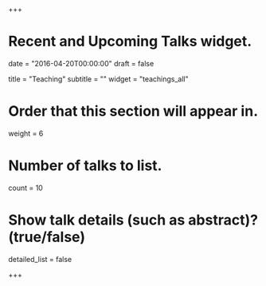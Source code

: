 +++
# Recent and Upcoming Talks widget.

date = "2016-04-20T00:00:00"
draft = false

title = "Teaching"
subtitle = ""
widget = "teachings_all"

# Order that this section will appear in.
weight = 6

# Number of talks to list.
count = 10

# Show talk details (such as abstract)? (true/false)
detailed_list = false

+++

